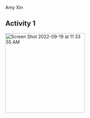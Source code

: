 Amy Xin

## Activity 1

<img width="248" alt="Screen Shot 2022-09-19 at 11 33 55 AM" src="https://user-images.githubusercontent.com/22310955/191056202-cada3bd9-f507-4699-b3f6-bbfa3334d905.png">
